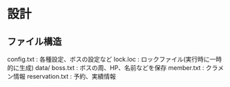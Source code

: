# 設計

## ファイル構造 

config.txt : 各種設定、ボスの設定など
lock.loc : ロックファイル(実行時に一時的に生成)
data/
 boss.txt : ボスの周、HP、名前などを保存
 member.txt : クラメン情報
 reservation.txt : 予約、実績情報

